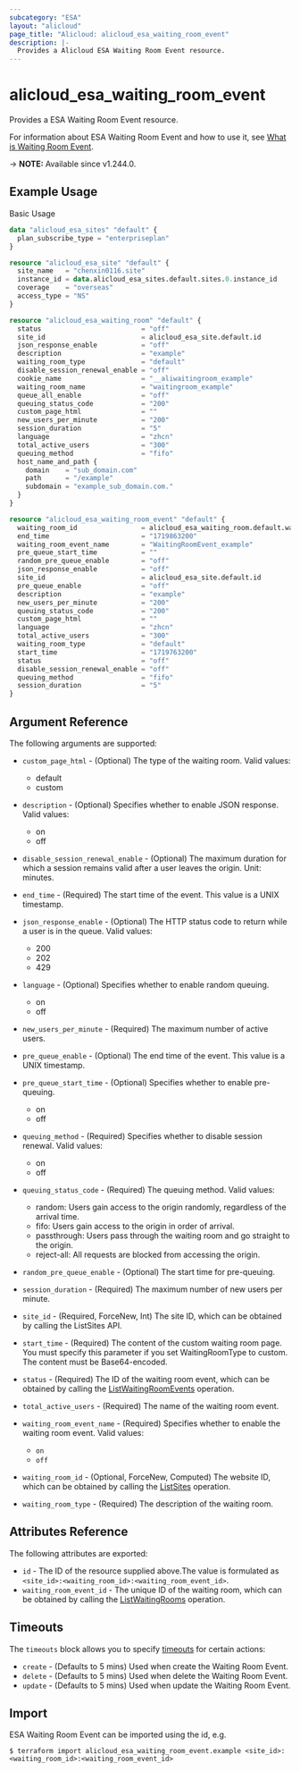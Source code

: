 ```yaml
---
subcategory: "ESA"
layout: "alicloud"
page_title: "Alicloud: alicloud_esa_waiting_room_event"
description: |-
  Provides a Alicloud ESA Waiting Room Event resource.
---
```


# alicloud_esa_waiting_room_event

Provides a ESA Waiting Room Event resource.



For information about ESA Waiting Room Event and how to use it, see [What is Waiting Room Event](https://next.api.alibabacloud.com/document/ESA/2024-09-10/CreateWaitingRoomEvent).

-> **NOTE:** Available since v1.244.0.

## Example Usage

Basic Usage

```terraform
data "alicloud_esa_sites" "default" {
  plan_subscribe_type = "enterpriseplan"
}

resource "alicloud_esa_site" "default" {
  site_name   = "chenxin0116.site"
  instance_id = data.alicloud_esa_sites.default.sites.0.instance_id
  coverage    = "overseas"
  access_type = "NS"
}

resource "alicloud_esa_waiting_room" "default" {
  status                         = "off"
  site_id                        = alicloud_esa_site.default.id
  json_response_enable           = "off"
  description                    = "example"
  waiting_room_type              = "default"
  disable_session_renewal_enable = "off"
  cookie_name                    = "__aliwaitingroom_example"
  waiting_room_name              = "waitingroom_example"
  queue_all_enable               = "off"
  queuing_status_code            = "200"
  custom_page_html               = ""
  new_users_per_minute           = "200"
  session_duration               = "5"
  language                       = "zhcn"
  total_active_users             = "300"
  queuing_method                 = "fifo"
  host_name_and_path {
    domain    = "sub_domain.com"
    path      = "/example"
    subdomain = "example_sub_domain.com."
  }
}

resource "alicloud_esa_waiting_room_event" "default" {
  waiting_room_id                = alicloud_esa_waiting_room.default.waiting_room_id
  end_time                       = "1719863200"
  waiting_room_event_name        = "WaitingRoomEvent_example"
  pre_queue_start_time           = ""
  random_pre_queue_enable        = "off"
  json_response_enable           = "off"
  site_id                        = alicloud_esa_site.default.id
  pre_queue_enable               = "off"
  description                    = "example"
  new_users_per_minute           = "200"
  queuing_status_code            = "200"
  custom_page_html               = ""
  language                       = "zhcn"
  total_active_users             = "300"
  waiting_room_type              = "default"
  start_time                     = "1719763200"
  status                         = "off"
  disable_session_renewal_enable = "off"
  queuing_method                 = "fifo"
  session_duration               = "5"
}
```

## Argument Reference

The following arguments are supported:
* `custom_page_html` - (Optional) The type of the waiting room. Valid values:

  - default
  - custom
* `description` - (Optional) Specifies whether to enable JSON response. Valid values:

  - on
  - off
* `disable_session_renewal_enable` - (Optional) The maximum duration for which a session remains valid after a user leaves the origin. Unit: minutes.
* `end_time` - (Required) The start time of the event. This value is a UNIX timestamp.
* `json_response_enable` - (Optional) The HTTP status code to return while a user is in the queue. Valid values:

  - 200
  - 202
  - 429
* `language` - (Optional) Specifies whether to enable random queuing.

  - on
  - off
* `new_users_per_minute` - (Required) The maximum number of active users.
* `pre_queue_enable` - (Optional) The end time of the event. This value is a UNIX timestamp.
* `pre_queue_start_time` - (Optional) Specifies whether to enable pre-queuing.

  - on
  - off
* `queuing_method` - (Required) Specifies whether to disable session renewal. Valid values:

  - on
  - off
* `queuing_status_code` - (Required) The queuing method. Valid values:

  - random: Users gain access to the origin randomly, regardless of the arrival time.
  - fifo: Users gain access to the origin in order of arrival.
  - passthrough: Users pass through the waiting room and go straight to the origin.
  - reject-all: All requests are blocked from accessing the origin.
* `random_pre_queue_enable` - (Optional) The start time for pre-queuing.
* `session_duration` - (Required) The maximum number of new users per minute.
* `site_id` - (Required, ForceNew, Int) The site ID, which can be obtained by calling the ListSites API.
* `start_time` - (Required) The content of the custom waiting room page. You must specify this parameter if you set WaitingRoomType to custom. The content must be Base64-encoded.
* `status` - (Required) The ID of the waiting room event, which can be obtained by calling the [ListWaitingRoomEvents](https://www.alibabacloud.com/help/en/doc-detail/2850279.html) operation.
* `total_active_users` - (Required) The name of the waiting room event.
* `waiting_room_event_name` - (Required) Specifies whether to enable the waiting room event. Valid values:

  -   `on`
  -   `off`
* `waiting_room_id` - (Optional, ForceNew, Computed) The website ID, which can be obtained by calling the [ListSites](https://www.alibabacloud.com/help/en/doc-detail/2850189.html) operation.
* `waiting_room_type` - (Required) The description of the waiting room.

## Attributes Reference

The following attributes are exported:
* `id` - The ID of the resource supplied above.The value is formulated as `<site_id>:<waiting_room_id>:<waiting_room_event_id>`.
* `waiting_room_event_id` - The unique ID of the waiting room, which can be obtained by calling the [ListWaitingRooms](https://www.alibabacloud.com/help/en/doc-detail/2850279.html) operation.

## Timeouts

The `timeouts` block allows you to specify [timeouts](https://www.terraform.io/docs/configuration-0-11/resources.html#timeouts) for certain actions:
* `create` - (Defaults to 5 mins) Used when create the Waiting Room Event.
* `delete` - (Defaults to 5 mins) Used when delete the Waiting Room Event.
* `update` - (Defaults to 5 mins) Used when update the Waiting Room Event.

## Import

ESA Waiting Room Event can be imported using the id, e.g.

```shell
$ terraform import alicloud_esa_waiting_room_event.example <site_id>:<waiting_room_id>:<waiting_room_event_id>
```
